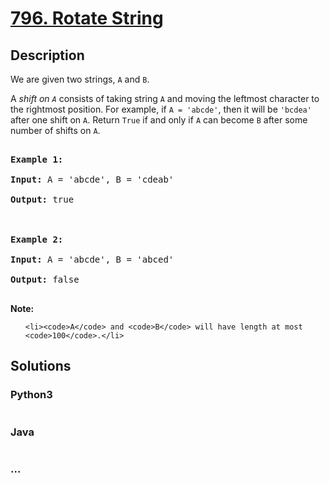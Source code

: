 # [796. Rotate String](https://leetcode.com/problems/rotate-string)

## Description
<p>We are given two strings, <code>A</code> and <code>B</code>.</p>

<p>A <em>shift on <code>A</code></em> consists of taking string <code>A</code> and moving the leftmost character to the rightmost position. For example, if <code>A = &#39;abcde&#39;</code>, then it will be <code>&#39;bcdea&#39;</code> after one shift on <code>A</code>. Return <code>True</code> if and only if <code>A</code> can become <code>B</code> after some number of shifts on <code>A</code>.</p>

<pre>
<strong>Example 1:</strong>
<strong>Input:</strong> A = &#39;abcde&#39;, B = &#39;cdeab&#39;
<strong>Output:</strong> true

<strong>Example 2:</strong>
<strong>Input:</strong> A = &#39;abcde&#39;, B = &#39;abced&#39;
<strong>Output:</strong> false
</pre>

<p><strong>Note:</strong></p>

<ul>
	<li><code>A</code> and <code>B</code> will have length at most <code>100</code>.</li>
</ul>



## Solutions


### Python3

```python

```

### Java

```java

```

### ...
```

```
